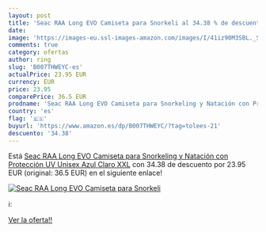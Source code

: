 ```yaml
---
layout: post
title: 'Seac RAA Long EVO Camiseta para Snorkeli al 34.38 % de descuento'
date: 
image: 'https://images-eu.ssl-images-amazon.com/images/I/41iz90M3SBL._SL200_.jpg'
comments: true
category: ofertas
author: ring
slug: 'B007THWEYC-es'
actualPrice: 23.95 EUR
currency: EUR
price: 23.95
comparePrice: 36.5 EUR
prodname: 'Seac RAA Long EVO Camiseta para Snorkeling y Natación con Protección UV  Unisex  Azul Claro  XXL'
country: 'es'
flag: '🇪🇸'
buyurl: 'https://www.amazon.es/dp/B007THWEYC/?tag=tolees-21'
descuento: '34.38'
---
```


Está [Seac RAA Long EVO Camiseta para Snorkeling y Natación con Protección UV  Unisex  Azul Claro  XXL](https://www.amazon.es/dp/B007THWEYC/?tag=tolees-21) con 34.38 de descuento por 23.95 EUR (original: 36.5 EUR) en el siguiente enlace!

[![Seac RAA Long EVO Camiseta para Snorkeli](https://images-eu.ssl-images-amazon.com/images/I/41iz90M3SBL._SL200_.jpg)](https://www.amazon.es/dp/B007THWEYC/?tag=tolees-21)

ℹ️:


[Ver la oferta!!](https://www.amazon.es/dp/B007THWEYC/?tag=tolees-21)
